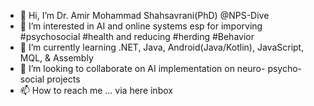 - 👋 Hi, I’m Dr. Amir Mohammad Shahsavrani(PhD) @NPS-Dive
- 👀 I’m interested in AI and online systems esp for imporving #psychosocial #health and reducing #herding #Behavior
- 🌱 I’m currently learning .NET, Java, Android(Java/Kotlin), JavaScript, MQL, & Assembly
- 💞️ I’m looking to collaborate on AI implementation on neuro- psycho- social projects
- 📫 How to reach me ... via here inbox

<!---
NPS-Dive/NPS-Dive is a ✨ special ✨ repository because its `README.md` (this file) appears on your GitHub profile.
You can click the Preview link to take a look at your changes.
--->
